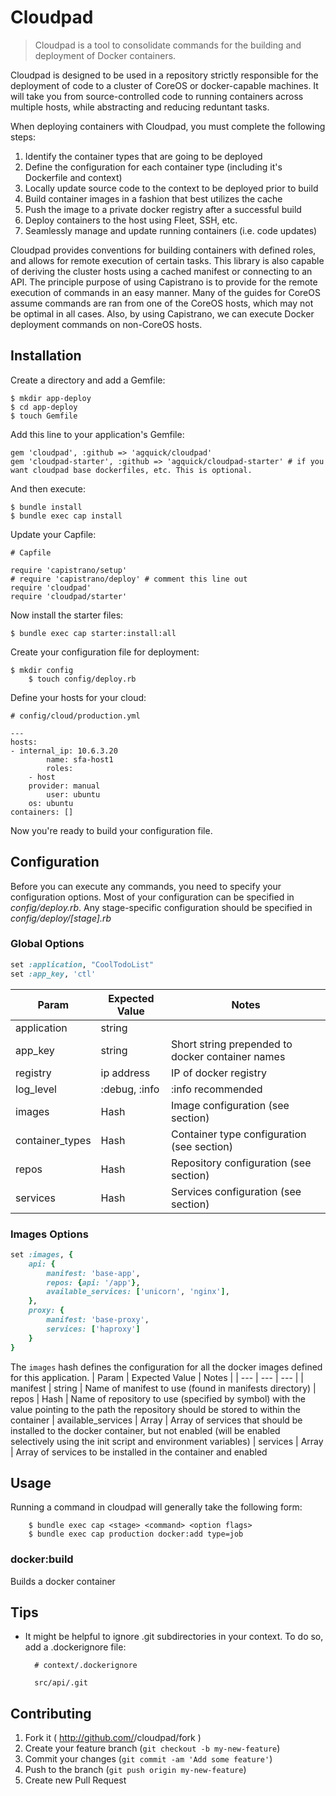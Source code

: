 # Cloudpad

> Cloudpad is a tool to consolidate commands for the building and deployment of Docker containers.

Cloudpad is designed to be used in a repository strictly responsible for the deployment of code to a cluster of CoreOS or docker-capable machines. It will take you from source-controlled code to running containers across multiple hosts, while abstracting and reducing reduntant tasks.

When deploying containers with Cloudpad, you must complete the following steps:

1. Identify the container types that are going to be deployed
2. Define the configuration for each container type (including it's Dockerfile and context)
3. Locally update source code to the context to be deployed prior to build
4. Build container images in a fashion that best utilizes the cache
5. Push the image to a private docker registry after a successful build
6. Deploy containers to the host using Fleet, SSH, etc.
7. Seamlessly manage and update running containers (i.e. code updates)

Cloudpad provides conventions for building containers with defined roles, and allows for remote execution of certain tasks. This library is also capable of deriving the cluster hosts using a cached manifest or connecting to an API. The principle purpose of using Capistrano is to provide for the remote execution of commands in an easy manner. Many of the guides for CoreOS assume commands are ran from one of the CoreOS hosts, which may not be optimal in all cases. Also, by using Capistrano, we can execute Docker deployment commands on non-CoreOS hosts.

## Installation

Create a directory and add a Gemfile:

    $ mkdir app-deploy
    $ cd app-deploy
    $ touch Gemfile

Add this line to your application's Gemfile:

    gem 'cloudpad', :github => 'agquick/cloudpad'
    gem 'cloudpad-starter', :github => 'agquick/cloudpad-starter' # if you want cloudpad base dockerfiles, etc. This is optional.

And then execute:

    $ bundle install
    $ bundle exec cap install

Update your Capfile:

    # Capfile

    require 'capistrano/setup'
    # require 'capistrano/deploy' # comment this line out
    require 'cloudpad'
    require 'cloudpad/starter'

Now install the starter files:

    $ bundle exec cap starter:install:all

Create your configuration file for deployment:

    $ mkdir config
		$ touch config/deploy.rb

Define your hosts for your cloud:

    # config/cloud/production.yml

    ---
    hosts:
    - internal_ip: 10.6.3.20
			name: sfa-host1
			roles:
    	- host
    	provider: manual
			user: ubuntu
    	os: ubuntu
    containers: []

Now you're ready to build your configuration file.

## Configuration

Before you can execute any commands, you need to specify your configuration options. Most of your configuration can be specified in *config/deploy.rb*. Any stage-specific configuration should be specified in *config/deploy/[stage].rb*

### Global Options

```ruby
set :application, "CoolTodoList"
set :app_key, 'ctl'
```

| Param				| Expected Value	| Notes					|
| ---					| ---							| ---						|
| application	|	string					|	
| app_key			|	string					|	Short string prepended to docker container names|
| registry		|	ip address			|	IP of docker registry|
| log_level		| :debug, :info		| :info recommended					
|	images			| Hash						| Image configuration (see section)
| container_types | Hash				| Container type configuration (see section)
| repos				| Hash						| Repository configuration (see section)
| services		|	Hash						| Services configuration (see section)

### Images Options

```ruby
set :images, {
	api: {
		manifest: 'base-app',
		repos: {api: '/app'},
		available_services: ['unicorn', 'nginx'],
	},
	proxy: {
		manifest: 'base-proxy',
		services: ['haproxy']
	}
}
```

The `images` hash defines the configuration for all the docker images defined for this application.
| Param				| Expected Value	| Notes					|
| ---					| ---							| ---						|
| manifest		|	string					|	Name of manifest to use (found in manifests directory)
| repos				| Hash						| Name of repository to use (specified by symbol) with the value pointing to the path the repository should be stored to within the container
| available_services | Array		| Array of services that should be installed to the docker container, but not enabled (will be enabled selectively using the init script and environment variables)
| services		| Array						| Array of services to be installed in the container and enabled

## Usage

Running a command in cloudpad will generally take the following form:

		$ bundle exec cap <stage> <command> <option flags>
		$ bundle exec cap production docker:add type=job

### docker:build

Builds a docker container

## Tips

* It might be helpful to ignore .git subdirectories in your context. To do so, add a .dockerignore file:

		# context/.dockerignore

		src/api/.git

## Contributing

1. Fork it ( http://github.com/<my-github-username>/cloudpad/fork )
2. Create your feature branch (`git checkout -b my-new-feature`)
3. Commit your changes (`git commit -am 'Add some feature'`)
4. Push to the branch (`git push origin my-new-feature`)
5. Create new Pull Request
